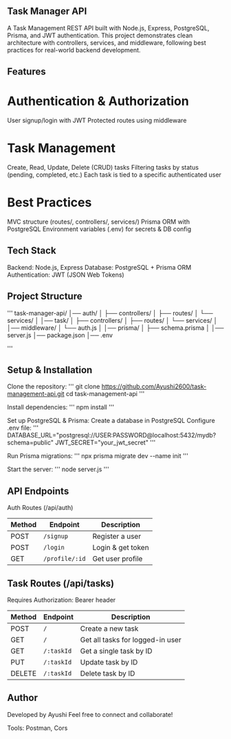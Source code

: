 ## Task Manager API

A Task Management REST API built with Node.js, Express, PostgreSQL, Prisma, and JWT authentication.
This project demonstrates clean architecture with controllers, services, and middleware, following best practices for real-world backend development.

## Features

# Authentication & Authorization
User signup/login with JWT
Protected routes using middleware

# Task Management
Create, Read, Update, Delete (CRUD) tasks
Filtering tasks by status (pending, completed, etc.)
Each task is tied to a specific authenticated user

# Best Practices
MVC structure (routes/, controllers/, services/)
Prisma ORM with PostgreSQL
Environment variables (.env) for secrets & DB config

## Tech Stack

Backend: Node.js, Express
Database: PostgreSQL + Prisma ORM
Authentication: JWT (JSON Web Tokens)

## Project Structure
'''
task-manager-api/
│── auth/
│   ├── controllers/
│   ├── routes/
│   └── services/
│
│── task/
│   ├── controllers/
│   ├── routes/
│   └── services/
│
│── middleware/
│   └── auth.js
│
│── prisma/
│   ├── schema.prisma
│
│── server.js
│── package.json
│── .env

'''

## Setup & Installation

Clone the repository:
'''
git clone https://github.com/Ayushi2600/task-management-api.git
cd task-management-api
'''

Install dependencies:
'''
npm install
'''

Set up PostgreSQL & Prisma:
Create a database in PostgreSQL
Configure .env file:
'''
DATABASE_URL="postgresql://USER:PASSWORD@localhost:5432/mydb?schema=public"
JWT_SECRET="your_jwt_secret"
'''

Run Prisma migrations:
'''
npx prisma migrate dev --name init
'''

Start the server:
'''
node server.js
'''

## API Endpoints
Auth Routes (/api/auth)

| Method | Endpoint       | Description       |
| ------ | -------------- | ----------------- |
| POST   | `/signup`      | Register a user   |
| POST   | `/login`       | Login & get token |
| GET    | `/profile/:id` | Get user profile  |

## Task Routes (/api/tasks)
Requires Authorization: Bearer <token> header

| Method | Endpoint   | Description                      |
| ------ | ---------- | -------------------------------- |
| POST   | `/`        | Create a new task                |
| GET    | `/`        | Get all tasks for logged-in user |
| GET    | `/:taskId` | Get a single task by ID          |
| PUT    | `/:taskId` | Update task by ID                |
| DELETE | `/:taskId` | Delete task by ID                |


## Author
Developed by Ayushi
Feel free to connect and collaborate!

Tools: Postman, Cors
